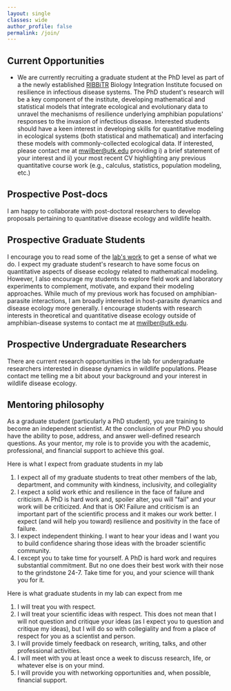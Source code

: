 ```yaml
---
layout: single
classes: wide
author_profile: false
permalink: /join/
---
```


## Current Opportunities

<!-- - We are currently looking for a post-doctoral researcher in quantitative disease ecology.  The post-doctoral researcher will be developing, testing, and applying models of spatial disease dynamics to understand the invasion, spread, and persistence of chronic wasting disease. The post-doc will also be developing a novel framework for linking movement ecology and spatial disease dynamics. If you have any questions, please contact me at <a href="mwilber@utk.edu">mwilber@utk.edu</a>. -->

<!-- As part of the newly established [RIBBiTR](https://ribbitr.com/) Biology Integration Institute, we have new graduate student opportunities in the lab.  We are looking for prospective students interested in using mathematical and statistical models to integrate a diversity streams from the individual- to landscape-level to uncover the mechanisms of system resilience to emerging infectious disease, with a focus on amphibians and the disease chytridiomycosis. <href>Contact me at <a href="mwilber@utk.edu">mwilber@utk.edu</a>. -->

- We are currently recruiting a graduate student at the PhD level as part of a the newly established [RIBBiTR](https://ribbitr.com/) Biology Integration Institute focused on resilience in infectious disease systems.  The PhD student's research will be a key component of the institute, developing mathematical and statistical models that integrate ecological and evolutionary data to unravel the mechanisms of resilience underlying amphibian populations' responses to the invasion of infectious disease. Interested students should have a keen interest in developing skills for quantitative modeling in ecological systems (both statistical and mathematical) and interfacing these models with commonly-collected ecological data. If interested, please contact me at <a href="mwilber@utk.edu">mwilber@utk.edu</a> providing i) a brief statement of your interest and ii) your most recent CV highlighting any previous quantitative course work (e.g., calculus, statistics, population modeling, etc.)

## Prospective Post-docs

I am happy to collaborate with post-doctoral researchers to develop proposals pertaining to quantitative disease ecology and wildlife health.

## Prospective Graduate Students

I encourage you to read some of the [lab's work](/publications/) to get a sense of what we do.  I expect my graduate student's research to have some focus on quantitative aspects of disease ecology related to mathematical modeling.  However, I also encourage my students to explore field work and laboratory experiments to complement, motivate, and expand their modeling approaches.  While much of my previous work has focused on amphibian-parasite interactions, I am broadly interested in host-parasite dynamics and disease ecology more generally. I encourage students with research interests in theoretical and quantitative disease ecology outside of amphibian-disease systems to <href>contact me at <a href="mwilber@utk.edu">mwilber@utk.edu</a>.

## Prospective Undergraduate Researchers

There are current research opportunities in the lab for undergraduate researchers interested in disease dynamics in wildlife populations.  Please contact me telling me a bit about your background and your interest in wildlife disease ecology.

## Mentoring philosophy

As a graduate student (particularly a PhD student), you are training to become an independent scientist. At the conclusion of your PhD you should have the ability to pose, address, and answer well-defined research questions.  As your mentor, my role is to provide you with the academic, professional, and financial support to achieve this goal.

Here is what I expect from graduate students in my lab

1. I expect all of my graduate students to treat other members of the lab, department, and community with kindness, inclusivity, and collegiality
1. I expect a solid work ethic and resilience in the face of failure and criticism. A PhD is hard work and, spoiler alter, you will "fail" and your work will be criticized. And that is OK! Failure and criticism is an important part of the scientific process and it makes our work better. I expect (and will help you toward) resilience and positivity in the face of failure.
1. I expect independent thinking. I want to hear your ideas and I want you to build confidence sharing those ideas with the broader scientific community.
1. I except you to take time for yourself. A PhD is hard work and requires substantial commitment. But no one does their best work with their nose to the grindstone 24-7.  Take time for you, and your science will thank you for it.

Here is what graduate students in my lab can expect from me

1. I will treat you with respect.
1. I will treat your scientific ideas with respect. This does not mean that I will not question and critique your ideas (as I expect you to question and critique my ideas), but I will do so with collegiality and from a place of respect for you as a scientist and person.
1. I will provide timely feedback on research, writing, talks, and other professional activities.
1. I will meet with you at least once a week to discuss research, life, or whatever else is on your mind.
1. I will provide you with networking opportunities and, when possible, financial support.








